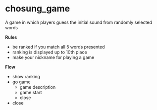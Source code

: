 # chosung_game
A game in which players guess the initial sound from randomly selected words


**Rules**
- be ranked if you match all 5 words presented
- ranking is displayed up to 10th place
- make your nickname for playing a game


**Flow**
- show ranking
- go game
  - game description
  - game start
  - close
- close
